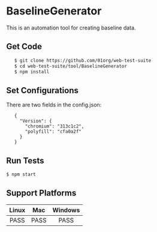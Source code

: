 # BaselineGenerator
This is an automation tool for creating baseline data.

## Get Code
```sh
   $ git clone https://github.com/01org/web-test-suite
   $ cd web-test-suite/tool/BaselineGenerator
   $ npm install
```

## Set Configurations
   There are two fields in the config.json:

```
   {
     "Version": {
       "chromium": "313c1c2",
       "polyfill": "cfa0a2f"
     }
   }
```

## Run Tests

```sh
$ npm start
```

## Support Platforms

|  Linux  |   Mac   |  Windows  |
|  :---:  |  :---:  |   :---:   |
|  PASS   |   PASS  |    PASS   |
